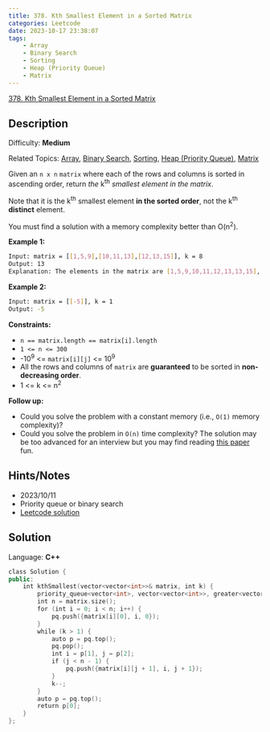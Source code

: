 ```yaml
---
title: 378. Kth Smallest Element in a Sorted Matrix
categories: Leetcode
date: 2023-10-17 23:38:07
tags:
    - Array
    - Binary Search
    - Sorting
    - Heap (Priority Queue)
    - Matrix
---
```


[378\. Kth Smallest Element in a Sorted Matrix](https://leetcode.com/problems/kth-smallest-element-in-a-sorted-matrix/)

## Description

Difficulty: **Medium**

Related Topics: [Array](https://leetcode.com/tag/https://leetcode.com/tag/array//), [Binary Search](https://leetcode.com/tag/https://leetcode.com/tag/binary-search//), [Sorting](https://leetcode.com/tag/https://leetcode.com/tag/sorting//), [Heap (Priority Queue)](https://leetcode.com/tag/https://leetcode.com/tag/heap-priority-queue//), [Matrix](https://leetcode.com/tag/https://leetcode.com/tag/matrix//)

Given an `n x n` `matrix` where each of the rows and columns is sorted in ascending order, return _the_ k<sup>th</sup> _smallest element in the matrix_.

Note that it is the k<sup>th</sup> smallest element **in the sorted order**, not the k<sup>th</sup> **distinct** element.

You must find a solution with a memory complexity better than O(n<sup>2</sup>).

**Example 1:**

```bash
Input: matrix = [[1,5,9],[10,11,13],[12,13,15]], k = 8
Output: 13
Explanation: The elements in the matrix are [1,5,9,10,11,12,13,13,15], and the 8th smallest number is 13
```

**Example 2:**

```bash
Input: matrix = [[-5]], k = 1
Output: -5
```

**Constraints:**

* `n == matrix.length == matrix[i].length`
* `1 <= n <= 300`
* -10<sup>9</sup> <= `matrix[i][j]` <= 10<sup>9</sup>
* All the rows and columns of `matrix` are **guaranteed** to be sorted in **non-decreasing order**.
* 1 <= k <= n<sup>2</sup>

**Follow up:**

* Could you solve the problem with a constant memory (i.e., `O(1)` memory complexity)?
* Could you solve the problem in `O(n)` time complexity? The solution may be too advanced for an interview but you may find reading [this paper](http://www.cse.yorku.ca/~andy/pubs/X+Y.pdf) fun.

## Hints/Notes

* 2023/10/11
* Priority queue or binary search
* [Leetcode solution](https://leetcode.com/problems/kth-smallest-element-in-a-sorted-matrix/editorial/)

## Solution

Language: **C++**

```C++
class Solution {
public:
    int kthSmallest(vector<vector<int>>& matrix, int k) {
        priority_queue<vector<int>, vector<vector<int>>, greater<vector<int>>> pq;
        int n = matrix.size();
        for (int i = 0; i < n; i++) {
            pq.push({matrix[i][0], i, 0});
        }
        while (k > 1) {
            auto p = pq.top();
            pq.pop();
            int i = p[1], j = p[2];
            if (j < n - 1) {
                pq.push({matrix[i][j + 1], i, j + 1});
            }
            k--;
        }
        auto p = pq.top();
        return p[0];
    }
};
```
